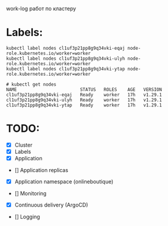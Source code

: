 work-log работ по кластеру

# Labels:
```
kubectl label nodes cl1uf3p21pp8g9q34vki-eqaj node-role.kubernetes.io/worker=worker
kubectl label nodes cl1uf3p21pp8g9q34vki-ulyh node-role.kubernetes.io/worker=worker
kubectl label nodes cl1uf3p21pp8g9q34vki-ytap node-role.kubernetes.io/worker=worker

# kubectl get nodes
NAME                        STATUS   ROLES    AGE   VERSION
cl1uf3p21pp8g9q34vki-eqaj   Ready    worker   17h   v1.29.1
cl1uf3p21pp8g9q34vki-ulyh   Ready    worker   17h   v1.29.1
cl1uf3p21pp8g9q34vki-ytap   Ready    worker   17h   v1.29.1
```
# TODO: 
 - [x] Cluster
 - [x] Labels
 - [x] Application
 - [] Application replicas
 - [x] Application namespace (onlineboutique)
 - [] Monitoring
 - [x] Сontinuous delivery (ArgoCD)
 - [] Logging

